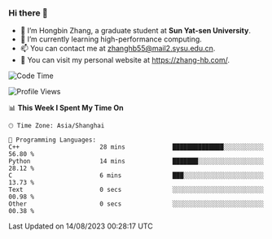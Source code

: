 ### Hi there 👋

- 🔭 I’m Hongbin Zhang, a graduate student at **Sun Yat-sen University**.
- 🌱 I’m currently learning high-performance computing.
- 📫 You can contact me at zhanghb55@mail2.sysu.edu.cn.
- 👀 You can visit my personal website at https://zhang-hb.com/.

<!--START_SECTION:waka-->
![Code Time](http://img.shields.io/badge/Code%20Time-227%20hrs%2012%20mins-blue)

![Profile Views](http://img.shields.io/badge/Profile%20Views-0-blue)

📊 **This Week I Spent My Time On** 

```text
🕑︎ Time Zone: Asia/Shanghai

💬 Programming Languages: 
C++                      28 mins             ██████████████░░░░░░░░░░░   56.80 % 
Python                   14 mins             ███████░░░░░░░░░░░░░░░░░░   28.12 % 
C                        6 mins              ███░░░░░░░░░░░░░░░░░░░░░░   13.73 % 
Text                     0 secs              ░░░░░░░░░░░░░░░░░░░░░░░░░   00.98 % 
Other                    0 secs              ░░░░░░░░░░░░░░░░░░░░░░░░░   00.38 % 
```


 Last Updated on 14/08/2023 00:28:17 UTC
<!--END_SECTION:waka-->